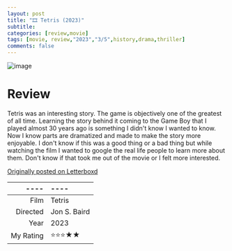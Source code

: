 ```yaml
---
layout: post
title: "🎞️ Tetris (2023)"
subtitle:
categories: [review,movie]
tags: [movie, review,"2023","3/5",history,drama,thriller]
comments: false
---
```


![image](https://a.ltrbxd.com/resized/film-poster/6/4/9/1/8/8/649188-tetris-0-230-0-345-crop.jpg)

# Review

Tetris was an interesting story. The game is objectively one of the greatest of all time. Learning the story behind it coming to the Game Boy that I played almost 30 years ago is something I didn't know I wanted to know. Now I know parts are dramatized and made to make the story more enjoyable. I don't know if this was a good thing or a bad thing but while watching the film I wanted to google the real life people to learn more about them. Don't know if that took me out of the movie or I felt more interested.

[Originally posted on Letterboxd](https://ift.tt/kL6xK2Z)

----|----
--: | :--
Film | Tetris
Directed | Jon S. Baird
Year | 2023
My Rating | ⭐⭐⭐★★